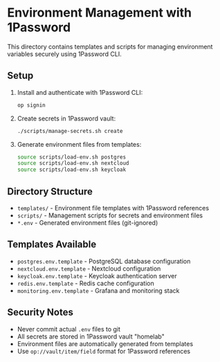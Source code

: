 # Environment Management with 1Password

This directory contains templates and scripts for managing environment variables securely using 1Password CLI.

## Setup

1. Install and authenticate with 1Password CLI:
   ```bash
   op signin
   ```

2. Create secrets in 1Password vault:
   ```bash
   ./scripts/manage-secrets.sh create
   ```

3. Generate environment files from templates:
   ```bash
   source scripts/load-env.sh postgres
   source scripts/load-env.sh nextcloud
   source scripts/load-env.sh keycloak
   ```

## Directory Structure

- `templates/` - Environment file templates with 1Password references
- `scripts/` - Management scripts for secrets and environment files
- `*.env` - Generated environment files (git-ignored)

## Templates Available

- `postgres.env.template` - PostgreSQL database configuration
- `nextcloud.env.template` - Nextcloud configuration
- `keycloak.env.template` - Keycloak authentication server
- `redis.env.template` - Redis cache configuration
- `monitoring.env.template` - Grafana and monitoring stack

## Security Notes

- Never commit actual `.env` files to git
- All secrets are stored in 1Password vault "homelab"
- Environment files are automatically generated from templates
- Use `op://vault/item/field` format for 1Password references

